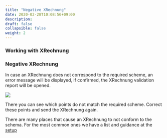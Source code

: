 ```yaml
---
title: "Negative XRechnung"
date: 2020-02-28T10:08:56+09:00
description: 
draft: false
collapsible: false
weight: 2
---
```

### Working with XRechnung

### Negative XRechnung

In case an XRechnung does not correspond to the required scheme, an error message will be displayed, if confirmed, the XRechnung validation report will be opened.

![](images/XRechnung/xrechnungbericht.png)

There you can see which points do not match the required scheme. Correct these points and send the XRechnung again.

There are many places that cause an XRechnung to not conform to the schema. For the most common ones we have a list and guidance at the [setup](en-us/connector-on-appsource/xrechnung/first-steps/setup/setup-vat-scheme/)

